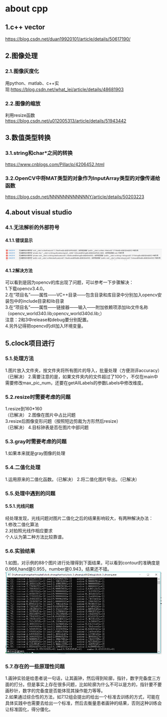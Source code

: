 # about cpp
## 1.c++ vector
https://blog.csdn.net/duan19920101/article/details/50617190/
## 2.图像处理
### 2.1.图像灰度化
用python、matlab、c++实现:https://blog.csdn.net/what_lei/article/details/48681903
### 2.2.图像的缩放
利用resize函数<br>
https://blog.csdn.net/u012005313/article/details/51943442

## 3.数值类型转换
### 3.1.string和char*之间的转换
https://www.cnblogs.com/Pillar/p/4206452.html
### 3.2.OpenCV中将MAT类型的对象作为InputArray类型的对像传递给函数
https://blog.csdn.net/NNNNNNNNNNNNY/article/details/50203223
## 4.about visual studio
### 4.1.无法解析的外部符号
#### 4.1.1.错误显示
![vs_error1](work_record_pic/vs_error1.png)
#### 4.1.2解决方法
可以看到是因为opencv的库出现了问题，可以参考一下步骤解决：<br>1.下载opencv3.4.0。<br>2.在“项目名”——属性——VC++目录——包含目录和库目录中分别加入opencv安装包中的include目录和lib目录<br>3.在“项目名”——属性——链接器——输入——附加依赖项添加lib文件名称（opencv_world340.lib;opencv_world340d.lib;）<br>注意：2和3中release和debug要分别配置。<br>4.另外记得把opencv的dll加入环境变量。
## 5.clock项目进行
### 5.1.处理方法
1.图片放入文件夹，按文件夹将所有图片的导入，批量处理（方便测评accuracy）（已解决）
2.需要注意的是，如果文件夹内的文件超过了100个，不仅在main中需要修改max_pic_num，还要在getAllLabels的参数Labels中修改维度。
### 5.2.resize时需要考虑的问题
1.resize到160*160<br>（已解决）
2.图像在图片中占比问题<br>
3.resize后图像变形问题（按照短边剪裁为方形然后resize）<br>（已解决）
4.目标钟表是否在图片中部问题
### 5.3.gray时需要考虑的问题
1.如果本来就是gray图像的处理
### 5.4.二值化处理
1.运用原来的二值化函数。（已解决）
2.将二值化图片导出。（已解决）
### 5.5.处理中遇到的问题
#### 5.5.1.光线问题
经处理发现，光线问题对图片二值化之后的结果影响较大，有两种解决办法：<br>
1.修改二值化算法<br>
2.对拍照光线作相应要求<br>
个人认为第二种方法比较靠谱。<br>
### 5.6.实验结果
1.如图，对示例的88个图片进行处理得到下面结果，可以看到contour的准确度是0.966,hand是0.955，number是0.943，结果还不错。<br>
![clock_result_ep](work_record_pic/clock_result_ep.png)
### 5.7.存在的一些原理性问题
1.画钟实验是给患者说一句话，让其画钟，然后得到轮廓，指针，数字完备度三方面的打分。但是事实上存在很多问题，比如轮廓为什么不可以是方的，指针要不要画秒针，数字的完备度是否能体现其操作能力等等。<br>
2.如果通过综合性的方法，如7.12组会提出的给出一个标准去训练的方式，可能在具体实践中也需要去给出一个标准，然后去衡量患者画钟的结果，否则这种训练会让标准固化，得分僵化。<br>
